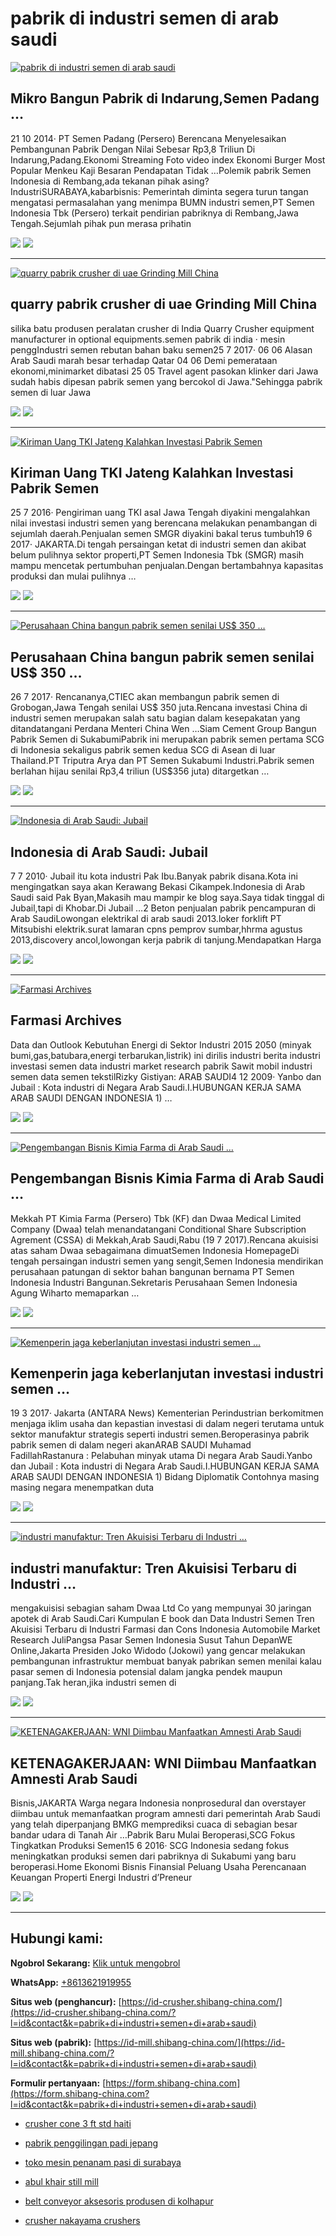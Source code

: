 # pabrik di industri semen di arab saudi

<a href="https://swt.shibang-china.com/?l=id&img&k=pabrik+di+industri+semen+di+arab+saudi" target="_blank">![pabrik di industri semen di arab saudi](http://static.shibang-china.com/all-800x300/233.jpg)</a>

## Mikro Bangun Pabrik di Indarung,Semen Padang …
21 10 2014· PT Semen Padang (Persero) Berencana Menyelesaikan Pembangunan Pabrik Dengan Nilai Sebesar Rp3,8 Triliun Di Indarung,Padang.Ekonomi Streaming Foto video index Ekonomi Burger Most Popular Menkeu Kaji Besaran Pendapatan Tidak …Polemik pabrik Semen Indonesia di Rembang,ada tekanan pihak asing? IndustriSURABAYA,kabarbisnis: Pemerintah diminta segera turun tangan mengatasi permasalahan yang menimpa BUMN industri semen,PT Semen Indonesia Tbk (Persero) terkait pendirian pabriknya di Rembang,Jawa Tengah.Sejumlah pihak pun merasa prihatin


<a href="https://whatsapp.shibangsoft.com/WhatsApp.php" target="_blank" title="WhatsApp">![](http://static.shibang-china.com/icon/whatsapp.png)</a> <a href="https://swt.shibang-china.com/?l=id&icon&k=pabrik+di+industri+semen+di+arab+saudi" target="_blank">![](http://static.shibang-china.com/icon/chat-id.png)</a>

---

<a href="https://swt.shibang-china.com/?l=id&img&k=pabrik+di+industri+semen+di+arab+saudi" target="_blank">![quarry pabrik crusher di uae Grinding Mill China](http://static.shibang-china.com/all-800x300/934.jpg)</a>

## quarry pabrik crusher di uae Grinding Mill China
silika batu produsen peralatan crusher di India Quarry Crusher equipment manufacturer in optional equipments.semen pabrik di india · mesin penggIndustri semen rebutan bahan baku semen25 7 2017· 06 06 Alasan Arab Saudi marah besar terhadap Qatar 04 06 Demi pemerataan ekonomi,minimarket dibatasi 25 05 Travel agent pasokan klinker dari Jawa sudah habis dipesan pabrik semen yang bercokol di Jawa."Sehingga pabrik semen di luar Jawa


<a href="https://whatsapp.shibangsoft.com/WhatsApp.php" target="_blank" title="WhatsApp">![](http://static.shibang-china.com/icon/whatsapp.png)</a> <a href="https://swt.shibang-china.com/?l=id&icon&k=pabrik+di+industri+semen+di+arab+saudi" target="_blank">![](http://static.shibang-china.com/icon/chat-id.png)</a>

---

<a href="https://swt.shibang-china.com/?l=id&img&k=pabrik+di+industri+semen+di+arab+saudi" target="_blank">![Kiriman Uang TKI Jateng Kalahkan Investasi Pabrik Semen](http://static.shibang-china.com/all-800x300/1224.jpg)</a>

## Kiriman Uang TKI Jateng Kalahkan Investasi Pabrik Semen
25 7 2016· Pengiriman uang TKI asal Jawa Tengah diyakini mengalahkan nilai investasi industri semen yang berencana melakukan penambangan di sejumlah daerah.Penjualan semen SMGR diyakini bakal terus tumbuh19 6 2017· JAKARTA.Di tengah persaingan ketat di industri semen dan akibat belum pulihnya sektor properti,PT Semen Indonesia Tbk (SMGR) masih mampu mencetak pertumbuhan penjualan.Dengan bertambahnya kapasitas produksi dan mulai pulihnya …


<a href="https://whatsapp.shibangsoft.com/WhatsApp.php" target="_blank" title="WhatsApp">![](http://static.shibang-china.com/icon/whatsapp.png)</a> <a href="https://swt.shibang-china.com/?l=id&icon&k=pabrik+di+industri+semen+di+arab+saudi" target="_blank">![](http://static.shibang-china.com/icon/chat-id.png)</a>

---

<a href="https://swt.shibang-china.com/?l=id&img&k=pabrik+di+industri+semen+di+arab+saudi" target="_blank">![Perusahaan China bangun pabrik semen senilai US$ 350 …](http://static.shibang-china.com/all-800x300/1104.jpg)</a>

## Perusahaan China bangun pabrik semen senilai US$ 350 …
26 7 2017· Rencananya,CTIEC akan membangun pabrik semen di Grobogan,Jawa Tengah senilai US$ 350 juta.Rencana investasi China di industri semen merupakan salah satu bagian dalam kesepakatan yang ditandatangani Perdana Menteri China Wen …Siam Cement Group Bangun Pabrik Semen di SukabumiPabrik ini merupakan pabrik semen pertama SCG di Indonesia sekaligus pabrik semen kedua SCG di Asean di luar Thailand.PT Triputra Arya dan PT Semen Sukabumi Industri.Pabrik semen berlahan hijau senilai Rp3,4 triliun (US$356 juta) ditargetkan …


<a href="https://whatsapp.shibangsoft.com/WhatsApp.php" target="_blank" title="WhatsApp">![](http://static.shibang-china.com/icon/whatsapp.png)</a> <a href="https://swt.shibang-china.com/?l=id&icon&k=pabrik+di+industri+semen+di+arab+saudi" target="_blank">![](http://static.shibang-china.com/icon/chat-id.png)</a>

---

<a href="https://swt.shibang-china.com/?l=id&img&k=pabrik+di+industri+semen+di+arab+saudi" target="_blank">![Indonesia di Arab Saudi: Jubail](http://static.shibang-china.com/all-800x300/1059.jpg)</a>

## Indonesia di Arab Saudi: Jubail
7 7 2010· Jubail itu kota industri Pak Ibu.Banyak pabrik disana.Kota ini mengingatkan saya akan Kerawang Bekasi Cikampek.Indonesia di Arab Saudi said Pak Byan,Makasih mau mampir ke blog saya.Saya tidak tinggal di Jubail,tapi di Khobar.Di Jubail …2 Beton penjualan pabrik pencampuran di Arab SaudiLowongan elektrikal di arab saudi 2013.loker forklift PT Mitsubishi elektrik.surat lamaran cpns pemprov sumbar,hhrma agustus 2013,discovery ancol,lowongan kerja pabrik di tanjung.Mendapatkan Harga


<a href="https://whatsapp.shibangsoft.com/WhatsApp.php" target="_blank" title="WhatsApp">![](http://static.shibang-china.com/icon/whatsapp.png)</a> <a href="https://swt.shibang-china.com/?l=id&icon&k=pabrik+di+industri+semen+di+arab+saudi" target="_blank">![](http://static.shibang-china.com/icon/chat-id.png)</a>

---

<a href="https://swt.shibang-china.com/?l=id&img&k=pabrik+di+industri+semen+di+arab+saudi" target="_blank">![Farmasi Archives](http://static.shibang-china.com/all-800x300/432.jpg)</a>

## Farmasi Archives
Data dan Outlook Kebutuhan Energi di Sektor Industri 2015 2050 (minyak bumi,gas,batubara,energi terbarukan,listrik) ini dirilis industri berita industri investasi semen data industri market research pabrik Sawit mobil industri semen data semen tekstilRizky Gistiyan: ARAB SAUDI4 12 2009· Yanbo dan Jubail : Kota industri di Negara Arab Saudi.I.HUBUNGAN KERJA SAMA ARAB SAUDI DENGAN INDONESIA 1) …


<a href="https://whatsapp.shibangsoft.com/WhatsApp.php" target="_blank" title="WhatsApp">![](http://static.shibang-china.com/icon/whatsapp.png)</a> <a href="https://swt.shibang-china.com/?l=id&icon&k=pabrik+di+industri+semen+di+arab+saudi" target="_blank">![](http://static.shibang-china.com/icon/chat-id.png)</a>

---

<a href="https://swt.shibang-china.com/?l=id&img&k=pabrik+di+industri+semen+di+arab+saudi" target="_blank">![Pengembangan Bisnis Kimia Farma di Arab Saudi …](http://static.shibang-china.com/all-800x300/229.jpg)</a>

## Pengembangan Bisnis Kimia Farma di Arab Saudi …
Mekkah PT Kimia Farma (Persero) Tbk (KF) dan Dwaa Medical Limited Company (Dwaa) telah menandatangani Conditional Share Subscription Agrement (CSSA) di Mekkah,Arab Saudi,Rabu (19 7 2017).Rencana akuisisi atas saham Dwaa sebagaimana dimuatSemen Indonesia HomepageDi tengah persaingan industri semen yang sengit,Semen Indonesia mendirikan perusahaan patungan di sektor bahan bangunan bernama PT Semen Indonesia Industri Bangunan.Sekretaris Perusahaan Semen Indonesia Agung Wiharto memaparkan …


<a href="https://whatsapp.shibangsoft.com/WhatsApp.php" target="_blank" title="WhatsApp">![](http://static.shibang-china.com/icon/whatsapp.png)</a> <a href="https://swt.shibang-china.com/?l=id&icon&k=pabrik+di+industri+semen+di+arab+saudi" target="_blank">![](http://static.shibang-china.com/icon/chat-id.png)</a>

---

<a href="https://swt.shibang-china.com/?l=id&img&k=pabrik+di+industri+semen+di+arab+saudi" target="_blank">![Kemenperin jaga keberlanjutan investasi industri semen …](http://static.shibang-china.com/all-800x300/66.jpg)</a>

## Kemenperin jaga keberlanjutan investasi industri semen …
19 3 2017· Jakarta (ANTARA News) Kementerian Perindustrian berkomitmen menjaga iklim usaha dan kepastian investasi di dalam negeri terutama untuk sektor manufaktur strategis seperti industri semen.Beroperasinya pabrik pabrik semen di dalam negeri akanARAB SAUDI Muhamad FadillahRastanura : Pelabuhan minyak utama Di negara Arab Saudi.Yanbo dan Jubail : Kota industri di Negara Arab Saudi.I.HUBUNGAN KERJA SAMA ARAB SAUDI DENGAN INDONESIA 1) Bidang Diplomatik Contohnya masing masing negara menempatkan duta


<a href="https://whatsapp.shibangsoft.com/WhatsApp.php" target="_blank" title="WhatsApp">![](http://static.shibang-china.com/icon/whatsapp.png)</a> <a href="https://swt.shibang-china.com/?l=id&icon&k=pabrik+di+industri+semen+di+arab+saudi" target="_blank">![](http://static.shibang-china.com/icon/chat-id.png)</a>

---

<a href="https://swt.shibang-china.com/?l=id&img&k=pabrik+di+industri+semen+di+arab+saudi" target="_blank">![industri manufaktur: Tren Akuisisi Terbaru di Industri …](http://static.shibang-china.com/all-800x300/1525.jpg)</a>

## industri manufaktur: Tren Akuisisi Terbaru di Industri …
mengakuisisi sebagian saham Dwaa Ltd Co yang mempunyai 30 jaringan apotek di Arab Saudi.Cari Kumpulan E book dan Data Industri Semen Tren Akuisisi Terbaru di Industri Farmasi dan Cons Indonesia Automobile Market Research JuliPangsa Pasar Semen Indonesia Susut Tahun DepanWE Online,Jakarta Presiden Joko Widodo (Jokowi) yang gencar melakukan pembangunan infrastruktur membuat banyak pabrikan semen menilai kalau pasar semen di Indonesia potensial dalam jangka pendek maupun panjang.Tak heran,jika industri semen di


<a href="https://whatsapp.shibangsoft.com/WhatsApp.php" target="_blank" title="WhatsApp">![](http://static.shibang-china.com/icon/whatsapp.png)</a> <a href="https://swt.shibang-china.com/?l=id&icon&k=pabrik+di+industri+semen+di+arab+saudi" target="_blank">![](http://static.shibang-china.com/icon/chat-id.png)</a>

---

<a href="https://swt.shibang-china.com/?l=id&img&k=pabrik+di+industri+semen+di+arab+saudi" target="_blank">![KETENAGAKERJAAN: WNI Diimbau Manfaatkan Amnesti Arab Saudi](http://static.shibang-china.com/all-800x300/142.jpg)</a>

## KETENAGAKERJAAN: WNI Diimbau Manfaatkan Amnesti Arab Saudi
Bisnis,JAKARTA Warga negara Indonesia nonprosedural dan overstayer diimbau untuk memanfaatkan program amnesti dari pemerintah Arab Saudi yang telah diperpanjang BMKG memprediksi cuaca di sebagian besar bandar udara di Tanah Air …Pabrik Baru Mulai Beroperasi,SCG Fokus Tingkatkan Produksi Semen15 6 2016· SCG Indonesia sedang fokus meningkatkan produksi semen dari pabriknya di Sukabumi yang baru beroperasi.Home Ekonomi Bisnis Finansial Peluang Usaha Perencanaan Keuangan Properti Energi Industri d’Preneur


<a href="https://whatsapp.shibangsoft.com/WhatsApp.php" target="_blank" title="WhatsApp">![](http://static.shibang-china.com/icon/whatsapp.png)</a> <a href="https://swt.shibang-china.com/?l=id&icon&k=pabrik+di+industri+semen+di+arab+saudi" target="_blank">![](http://static.shibang-china.com/icon/chat-id.png)</a>

---
## Hubungi kami:

**Ngobrol Sekarang:** [Klik untuk mengobrol](https://swt.shibang-china.com?l=id&contact&k=pabrik+di+industri+semen+di+arab+saudi)

**WhatsApp:**  [+8613621919955](https://whatsapp.shibangsoft.com/WhatsApp.php)

**Situs web (penghancur):** [https://id-crusher.shibang-china.com/](https://id-crusher.shibang-china.com/?l=id&contact&k=pabrik+di+industri+semen+di+arab+saudi)

**Situs web (pabrik):** [https://id-mill.shibang-china.com/](https://id-mill.shibang-china.com/?l=id&contact&k=pabrik+di+industri+semen+di+arab+saudi)

**Formulir pertanyaan:** [https://form.shibang-china.com](https://form.shibang-china.com?l=id&contact&k=pabrik+di+industri+semen+di+arab+saudi)

* [crusher cone 3 ft std haiti](../16/crusher%20cone%203%20ft%20std%20haiti.md)

* [pabrik penggilingan padi jepang](../19/pabrik%20penggilingan%20padi%20jepang.md)

* [toko mesin penanam pasi di surabaya](../30/toko%20mesin%20penanam%20pasi%20di%20surabaya.md)

* [abul khair still mill](../19/abul%20khair%20still%20mill.md)

* [belt conveyor aksesoris produsen di kolhapur](../22/belt%20conveyor%20aksesoris%20produsen%20di%20kolhapur.md)

* [crusher nakayama crushers](../20/crusher%20nakayama%20crushers.md)
